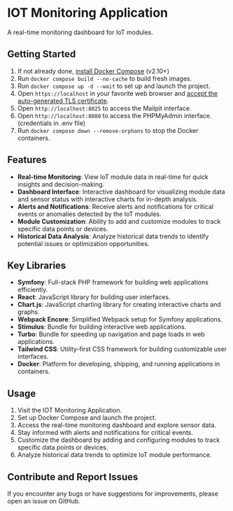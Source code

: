 # IOT Monitoring Application

A real-time monitoring dashboard for IoT modules.

## Getting Started

1. If not already done, [install Docker Compose](https://docs.docker.com/compose/install/) (v2.10+)
2. Run `docker compose build --no-cache` to build fresh images.
3. Run `docker compose up -d --wait` to set up and launch the project.
4. Open `https://localhost` in your favorite web browser and [accept the auto-generated TLS certificate](https://stackoverflow.com/a/15076602/1352334).
5. Open `http://localhost:8025` to access the Mailpit interface.
6. Open `http://localhost:8080` to access the PHPMyAdmin interface. (credentials in .env file)
7. Run `docker compose down --remove-orphans` to stop the Docker containers.

## Features

-   **Real-time Monitoring**: View IoT module data in real-time for quick insights and decision-making.
-   **Dashboard Interface**: Interactive dashboard for visualizing module data and sensor status with interactive charts for in-depth analysis.
-   **Alerts and Notifications**: Receive alerts and notifications for critical events or anomalies detected by the IoT modules.
-   **Module Customization**: Ability to add and customize modules to track specific data points or devices.
-   **Historical Data Analysis**: Analyze historical data trends to identify potential issues or optimization opportunities.

## Key Libraries

-   **Symfony**: Full-stack PHP framework for building web applications efficiently.
-   **React**: JavaScript library for building user interfaces.
-   **Chart.js**: JavaScript charting library for creating interactive charts and graphs.
-   **Webpack Encore**: Simplified Webpack setup for Symfony applications.
-   **Stimulus**: Bundle for building interactive web applications.
-   **Turbo**: Bundle for speeding up navigation and page loads in web applications.
-   **Tailwind CSS**: Utility-first CSS framework for building customizable user interfaces.
-   **Docker**: Platform for developing, shipping, and running applications in containers.

## Usage

1. Visit the IOT Monitoring Application.
2. Set up Docker Compose and launch the project.
3. Access the real-time monitoring dashboard and explore sensor data.
4. Stay informed with alerts and notifications for critical events.
5. Customize the dashboard by adding and configuring modules to track specific data points or devices.
6. Analyze historical data trends to optimize IoT module performance.

## Contribute and Report Issues

If you encounter any bugs or have suggestions for improvements, please open an issue on GitHub.

